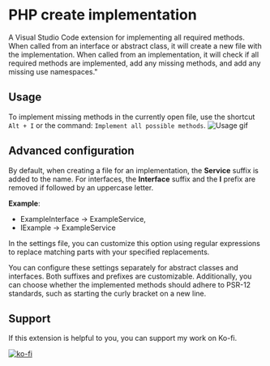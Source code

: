 # PHP create implementation
A Visual Studio Code extension for implementing all required methods. When called from an interface or abstract class, it will create a new file with the implementation. When called from an implementation, it will check if all required methods are implemented, add any missing methods, and add any missing use namespaces."

## Usage

To implement missing methods in the currently open file, use the shortcut ```Alt + I``` or the command: ```Implement all possible methods```.
![Usage gif](https://raw.githubusercontent.com/Bartlomiej-Stec/php-create-implementation/main/images/usage.gif)

## Advanced configuration
By default, when creating a file for an implementation, the **Service** suffix is added to the name. For interfaces, the **Interface** suffix and the **I** prefix are removed if followed by an uppercase letter. 

**Example**:
- ExampleInterface -> ExampleService,
- IExample -> ExampleService

In the settings file, you can customize this option using regular expressions to replace matching parts with your specified replacements.

You can configure these settings separately for abstract classes and interfaces. Both suffixes and prefixes are customizable. Additionally, you can choose whether the implemented methods should adhere to PSR-12 standards, such as starting the curly bracket on a new line.

## Support
If this extension is helpful to you, you can support my work on Ko-fi.

[![ko-fi](https://storage.ko-fi.com/cdn/brandasset/kofi_button_blue.png)](https://ko-fi.com/S6S6PH8KM)
